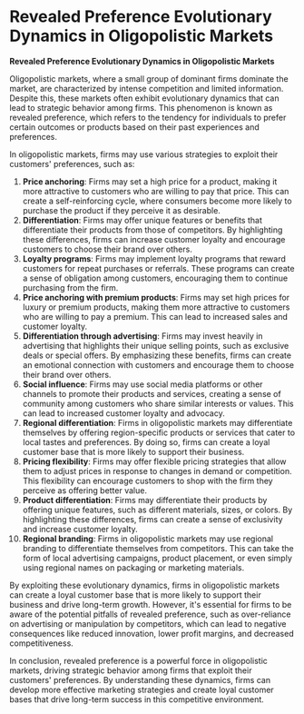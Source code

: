 # Revealed Preference Evolutionary Dynamics in Oligopolistic Markets

**Revealed Preference Evolutionary Dynamics in Oligopolistic Markets**

Oligopolistic markets, where a small group of dominant firms dominate the market, are characterized by intense competition and limited information. Despite this, these markets often exhibit evolutionary dynamics that can lead to strategic behavior among firms. This phenomenon is known as revealed preference, which refers to the tendency for individuals to prefer certain outcomes or products based on their past experiences and preferences.

In oligopolistic markets, firms may use various strategies to exploit their customers' preferences, such as:

1. **Price anchoring**: Firms may set a high price for a product, making it more attractive to customers who are willing to pay that price. This can create a self-reinforcing cycle, where consumers become more likely to purchase the product if they perceive it as desirable.
2. **Differentiation**: Firms may offer unique features or benefits that differentiate their products from those of competitors. By highlighting these differences, firms can increase customer loyalty and encourage customers to choose their brand over others.
3. **Loyalty programs**: Firms may implement loyalty programs that reward customers for repeat purchases or referrals. These programs can create a sense of obligation among customers, encouraging them to continue purchasing from the firm.
4. **Price anchoring with premium products**: Firms may set high prices for luxury or premium products, making them more attractive to customers who are willing to pay a premium. This can lead to increased sales and customer loyalty.
5. **Differentiation through advertising**: Firms may invest heavily in advertising that highlights their unique selling points, such as exclusive deals or special offers. By emphasizing these benefits, firms can create an emotional connection with customers and encourage them to choose their brand over others.
6. **Social influence**: Firms may use social media platforms or other channels to promote their products and services, creating a sense of community among customers who share similar interests or values. This can lead to increased customer loyalty and advocacy.
7. **Regional differentiation**: Firms in oligopolistic markets may differentiate themselves by offering region-specific products or services that cater to local tastes and preferences. By doing so, firms can create a loyal customer base that is more likely to support their business.
8. **Pricing flexibility**: Firms may offer flexible pricing strategies that allow them to adjust prices in response to changes in demand or competition. This flexibility can encourage customers to shop with the firm they perceive as offering better value.
9. **Product differentiation**: Firms may differentiate their products by offering unique features, such as different materials, sizes, or colors. By highlighting these differences, firms can create a sense of exclusivity and increase customer loyalty.
10. **Regional branding**: Firms in oligopolistic markets may use regional branding to differentiate themselves from competitors. This can take the form of local advertising campaigns, product placement, or even simply using regional names on packaging or marketing materials.

By exploiting these evolutionary dynamics, firms in oligopolistic markets can create a loyal customer base that is more likely to support their business and drive long-term growth. However, it's essential for firms to be aware of the potential pitfalls of revealed preference, such as over-reliance on advertising or manipulation by competitors, which can lead to negative consequences like reduced innovation, lower profit margins, and decreased competitiveness.

In conclusion, revealed preference is a powerful force in oligopolistic markets, driving strategic behavior among firms that exploit their customers' preferences. By understanding these dynamics, firms can develop more effective marketing strategies and create loyal customer bases that drive long-term success in this competitive environment.
